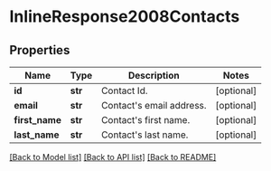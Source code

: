 # InlineResponse2008Contacts

## Properties
Name | Type | Description | Notes
------------ | ------------- | ------------- | -------------
**id** | **str** | Contact Id. | [optional] 
**email** | **str** | Contact&#x27;s email address. | [optional] 
**first_name** | **str** | Contact&#x27;s first name. | [optional] 
**last_name** | **str** | Contact&#x27;s last name. | [optional] 

[[Back to Model list]](../README.md#documentation-for-models) [[Back to API list]](../README.md#documentation-for-api-endpoints) [[Back to README]](../README.md)

